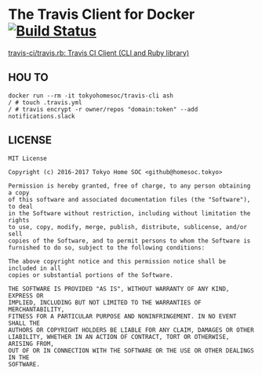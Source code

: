 # The Travis Client for Docker [![Build Status](https://travis-ci.org/tokyohomesoc/travis-cli.svg?branch=master)](https://travis-ci.org/tokyohomesoc/travis-cli)
[travis\-ci/travis\.rb: Travis CI Client \(CLI and Ruby library\)](https://github.com/travis-ci/travis.rb#help)

## HOU TO
```
docker run --rm -it tokyohomesoc/travis-cli ash
/ # touch .travis.yml
/ # travis encrypt -r owner/repos "domain:token" --add notifications.slack
```
## LICENSE

```
MIT License

Copyright (c) 2016-2017 Tokyo Home SOC <github@homesoc.tokyo>

Permission is hereby granted, free of charge, to any person obtaining a copy
of this software and associated documentation files (the "Software"), to deal
in the Software without restriction, including without limitation the rights
to use, copy, modify, merge, publish, distribute, sublicense, and/or sell
copies of the Software, and to permit persons to whom the Software is
furnished to do so, subject to the following conditions:

The above copyright notice and this permission notice shall be included in all
copies or substantial portions of the Software.

THE SOFTWARE IS PROVIDED "AS IS", WITHOUT WARRANTY OF ANY KIND, EXPRESS OR
IMPLIED, INCLUDING BUT NOT LIMITED TO THE WARRANTIES OF MERCHANTABILITY,
FITNESS FOR A PARTICULAR PURPOSE AND NONINFRINGEMENT. IN NO EVENT SHALL THE
AUTHORS OR COPYRIGHT HOLDERS BE LIABLE FOR ANY CLAIM, DAMAGES OR OTHER
LIABILITY, WHETHER IN AN ACTION OF CONTRACT, TORT OR OTHERWISE, ARISING FROM,
OUT OF OR IN CONNECTION WITH THE SOFTWARE OR THE USE OR OTHER DEALINGS IN THE
SOFTWARE.
```